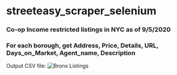 # streeteasy_scraper_selenium

### Co-op Income restricted listings in NYC as of 9/5/2020
### For each borough, get Address, Price, Details, URL, Days_on_Market, Agent_name, Description


Output CSV file: 
![Bronx Listings](https://github.com/vickybwu/streeteasy_scraper_selenium/blob/master/Screen%20Shot%202020-09-12%20at%209.55.00%20PM.png)


